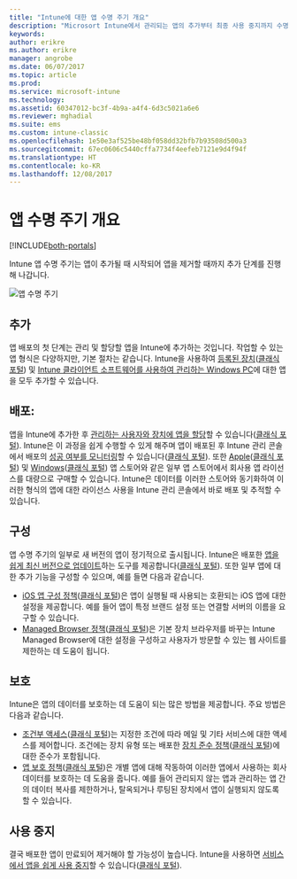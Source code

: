 ```yaml
---
title: "Intune에 대한 앱 수명 주기 개요"
description: "Microsort Intune에서 관리되는 앱의 추가부터 최종 사용 중지까지 수명 주기에 대해 알아봅니다."
keywords: 
author: erikre
ms.author: erikre
manager: angrobe
ms.date: 06/07/2017
ms.topic: article
ms.prod: 
ms.service: microsoft-intune
ms.technology: 
ms.assetid: 60347012-bc3f-4b9a-a4f4-6d3c5021a6e6
ms.reviewer: mghadial
ms.suite: ems
ms.custom: intune-classic
ms.openlocfilehash: 1e50e3af525be48bf058dd32bfb7b93508d500a3
ms.sourcegitcommit: 67ec0606c5440cffa7734f4eefeb7121e9d4f94f
ms.translationtype: HT
ms.contentlocale: ko-KR
ms.lasthandoff: 12/08/2017
---
```

# <a name="overview-of-the-app-lifecycle"></a>앱 수명 주기 개요

[!INCLUDE[both-portals](./includes/note-for-both-portals.md)]

Intune 앱 수명 주기는 앱이 추가될 때 시작되어 앱을 제거할 때까지 추가 단계를 진행해 나갑니다.

![앱 수명 주기](./media/app-lifecycle.png "Intune 앱 수명 주기")

## <a name="add"></a>추가

앱 배포의 첫 단계는 관리 및 할당할 앱을 Intune에 추가하는 것입니다. 작업할 수 있는 앱 형식은 다양하지만, 기본 절차는 같습니다. Intune을 사용하여 [등록된 장치](apps-add.md)([클래식 포털](/intune-classic/deploy-use/add-apps-for-mobile-devices-in-microsoft-intune)) 및 [Intune 클라이언트 소프트웨어를 사용하여 관리하는 Windows PC](/intune-classic/deploy-use/add-apps-for-windows-pcs-in-microsoft-intune)에 대한 앱을 모두 추가할 수 있습니다.

## <a name="deploy"></a>배포:

앱을 Intune에 추가한 후 [관리하는 사용자와 장치에 앱을 할당](apps-deploy.md)할 수 있습니다([클래식 포털](/intune-classic/deploy-use/deploy-apps)). Intune은 이 과정을 쉽게 수행할 수 있게 해주며 앱이 배포된 후 Intune 관리 콘솔에서 배포의 [성공 여부를 모니터링](apps-monitor.md)할 수 있습니다([클래식 포털](/intune-classic/deploy-use/monitor-apps-in-microsoft-intune)). 또한 [Apple](vpp-apps-ios.md)([클래식 포털](/intune-classic/deploy-use/manage-ios-apps-you-purchased-through-a-volume-purchase-program-with-microsoft-intune)) 및 [Windows](windows-store-for-business.md)([클래식 포털](/intune-classic/deploy-use/manage-apps-you-purchased-from-the-windows-store-for-business-with-microsoft-intune)) 앱 스토어와 같은 일부 앱 스토어에서 회사용 앱 라이선스를 대량으로 구매할 수 있습니다. Intune은 데이터를 이러한 스토어와 동기화하여 이러한 형식의 앱에 대한 라이선스 사용을 Intune 관리 콘솔에서 바로 배포 및 추적할 수 있습니다.

## <a name="configure"></a>구성

앱 수명 주기의 일부로 새 버전의 앱이 정기적으로 출시됩니다. Intune은 배포한 [앱을 쉽게 최신 버전으로 업데이트](apps-add.md)하는 도구를 제공합니다([클래식 포털](/intune-classic/deploy-use/update-apps-using-microsoft-intune)). 또한 일부 앱에 대한 추가 기능을 구성할 수 있으며, 예를 들면 다음과 같습니다.
- [iOS 앱 구성 정책](app-configuration-policies-use-ios.md)([클래식 포털](/intune-classic/deploy-use/configure-ios-apps-with-mobile-app-configuration-policies-in-microsoft-intune))은 앱이 실행될 때 사용되는 호환되는 iOS 앱에 대한 설정을 제공합니다. 예를 들어 앱이 특정 브랜드 설정 또는 연결할 서버의 이름을 요구할 수 있습니다.
- [Managed Browser 정책](app-configuration-managed-browser.md)([클래식 포털](/intune-classic/deploy-use/manage-internet-access-using-managed-browser-policies))은 기본 장치 브라우저를 바꾸는 Intune Managed Browser에 대한 설정을 구성하고 사용자가 방문할 수 있는 웹 사이트를 제한하는 데 도움이 됩니다.

## <a name="protect"></a>보호

Intune은 앱의 데이터를 보호하는 데 도움이 되는 많은 방법을 제공합니다. 주요 방법은 다음과 같습니다.
- [조건부 액세스](conditional-access.md)([클래식 포털](/intune-classic/deploy-use/restrict-access-to-email-and-o365-services-with-microsoft-intune))는 지정한 조건에 따라 메일 및 기타 서비스에 대한 액세스를 제어합니다. 조건에는 장치 유형 또는 배포한 [장치 준수 정책](device-compliance.md)([클래식 포털](/intune-classic/deploy-use/introduction-to-device-compliance-policies-in-microsoft-intune))에 대한 준수가 포함됩니다.
- [앱 보호 정책](app-protection-policy.md)([클래식 포털](/intune-classic/deploy-use/protect-app-data-using-mobile-app-management-policies-with-microsoft-intune))은 개별 앱에 대해 작동하여 이러한 앱에서 사용하는 회사 데이터를 보호하는 데 도움을 줍니다. 예를 들어 관리되지 않는 앱과 관리하는 앱 간의 데이터 복사를 제한하거나, 탈옥되거나 루팅된 장치에서 앱이 실행되지 않도록 할 수 있습니다.

## <a name="retire"></a>사용 중지

결국 배포한 앱이 만료되어 제거해야 할 가능성이 높습니다. Intune을 사용하면 [서비스에서 앱을 쉽게 사용 중지](device-management.md)할 수 있습니다([클래식 포털](/intune-classic/deploy-use/retire-apps-using-microsoft-intune)).
